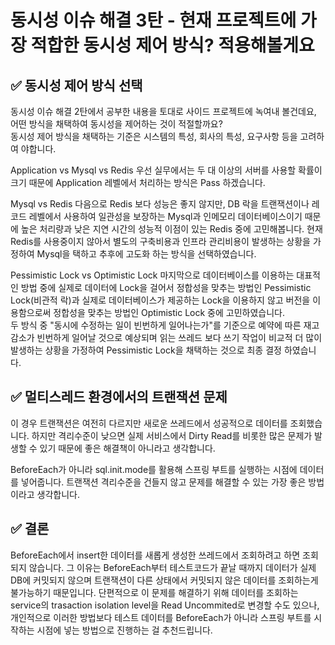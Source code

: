 # 동시성 이슈 해결 3탄 - 현재 프로젝트에 가장 적합한 동시성 제어 방식? 적용해볼게요

## ✅ 동시성 제어 방식 선택
동시성 이슈 해결 2탄에서 공부한 내용을 토대로 사이드 프로젝트에 녹여내 볼건데요, 어떤 방식을 채택하여 동시성을 제어하는 것이 적절할까요?   
동시성 제어 방식을 채택하는 기준은 시스템의 특성, 회사의 특성, 요구사항 등을 고려하여 야합니다.

Application vs Mysql vs Redis
우선 실무에서는 두 대 이상의 서버를 사용할 확률이 크기 때문에 Application 레벨에서 처리하는 방식은 Pass 하겠습니다.   

Mysql vs Redis
다음으로 Redis 보다 성능은 좋지 않지만, DB 락을 트랜잭션이나 레코드 레벨에서 사용하여 일관성을 보장하는 Mysql과 인메모리 데이터베이스이기 때문에 높은 처리량과 낮은 지연 시간의 성능적 이점이 있는 Redis 중에 고민해봅니다.
현재 Redis를 사용중이지 않아서 별도의 구축비용과 인프라 관리비용이 발생하는 상황을 가정하여 Mysql을 택하고 추후에 고도화 하는 방식을 선택하였습니다.

Pessimistic Lock vs Optimistic Lock
마지막으로 데이터베이스를 이용하는 대표적인 방법 중에 실제로 데이터에 Lock을 걸어서 정합성을 맞추는 방법인 Pessimistic Lock(비관적 락)과 실제로 데이터베이스가 제공하는 Lock을 이용하지 않고 버전을 이용함으로써 정합성을 맞추는 방법인 Optimistic Lock 중에 고민하였습니다.   
두 방식 중 "동시에 수정하는 일이 빈번하게 일어나는가"를 기준으로 예약에 따른 재고 감소가 빈번하게 일어날 것으로 예상되며 읽는 쓰레드 보다 쓰기 작업이 비교적 더 많이 발생하는 상황을 가정하여 Pessimistic Lock을 채택하는 것으로 최종 결정 하였습니다.

## ✅ 멀티스레드 환경에서의 트랜잭션 문제

이 경우 트랜잭션은 여전히 다르지만 새로운 쓰레드에서 성공적으로 데이터를 조회했습니다. 하지만 격리수준이 낮으면 실제 서비스에서 Dirty Read를 비롯한 많은 문제가 발생할 수 있기 때문에 좋은 해결책이 아니라고 생각합니다.

BeforeEach가 아니라 sql.init.mode를 활용해 스프링 부트를 실행하는 시점에 데이터를 넣어줍니다. 트랜잭션 격리수준을 건들지 않고 문제를 해결할 수 있는 가장 좋은 방법이라고 생각합니다.


## ✅ 결론   
BeforeEach에서 insert한 데이터를 새롭게 생성한 쓰레드에서 조회하려고 하면 조회되지 않습니다.
그 이유는 BeforeEach부터 테스트코드가 끝날 때까지 데이터가 실제 DB에 커밋되지 않으며 트랜잭션이 다른 상태에서 커밋되지 않은 데이터를 조회하는게 불가능하기 때문입니다.
단편적으로 이 문제를 해결하기 위해 데이터를 조회하는 service의 trasaction isolation level을 Read Uncommited로 변경할 수도 있으나, 개인적으로 이러한 방법보다 테스트 데이터를 BeforeEach가 아니라 스프링 부트를 시작하는 시점에 넣는 방법으로 진행하는 걸 추천드립니다.